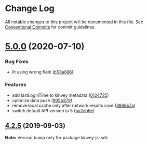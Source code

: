 # Change Log

All notable changes to this project will be documented in this file.
See [Conventional Commits](https://conventionalcommits.org) for commit guidelines.

# [5.0.0](https://github.com/Kinvey/js-sdk/compare/kinvey-js-sdk@4.2.5...kinvey-js-sdk@5.0.0) (2020-07-10)


### Bug Fixes

* llt using wrong field ([b53a666](https://github.com/Kinvey/js-sdk/commit/b53a666))


### Features

* add lastLoginTime to kinvey metadata ([0124725](https://github.com/Kinvey/js-sdk/commit/0124725))
* optimize data push ([905b879](https://github.com/Kinvey/js-sdk/commit/905b879))
* remove local cache only after network results save ([3968b7a](https://github.com/Kinvey/js-sdk/commit/3968b7a))
* switch default API version to 5 ([ba2cb6e](https://github.com/Kinvey/js-sdk/commit/ba2cb6e))





## [4.2.5](https://github.com/Kinvey/js-sdk/compare/kinvey-js-sdk@4.2.3...kinvey-js-sdk@4.2.5) (2019-09-03)

**Note:** Version bump only for package kinvey-js-sdk
